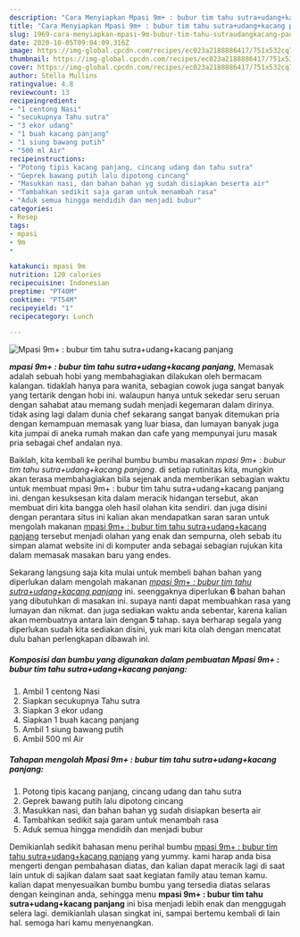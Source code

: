 ```yaml
---
description: "Cara Menyiapkan Mpasi 9m+ : bubur tim tahu sutra+udang+kacang panjang, Bikin Ngiler"
title: "Cara Menyiapkan Mpasi 9m+ : bubur tim tahu sutra+udang+kacang panjang, Bikin Ngiler"
slug: 1969-cara-menyiapkan-mpasi-9m-bubur-tim-tahu-sutraudangkacang-panjang-bikin-ngiler
date: 2020-10-05T09:04:09.316Z
image: https://img-global.cpcdn.com/recipes/ec023a2188886417/751x532cq70/mpasi-9m-bubur-tim-tahu-sutraudangkacang-panjang-foto-resep-utama.jpg
thumbnail: https://img-global.cpcdn.com/recipes/ec023a2188886417/751x532cq70/mpasi-9m-bubur-tim-tahu-sutraudangkacang-panjang-foto-resep-utama.jpg
cover: https://img-global.cpcdn.com/recipes/ec023a2188886417/751x532cq70/mpasi-9m-bubur-tim-tahu-sutraudangkacang-panjang-foto-resep-utama.jpg
author: Stella Mullins
ratingvalue: 4.8
reviewcount: 13
recipeingredient:
- "1 centong Nasi"
- "secukupnya Tahu sutra"
- "3 ekor udang"
- "1 buah kacang panjang"
- "1 siung bawang putih"
- "500 ml Air"
recipeinstructions:
- "Potong tipis kacang panjang, cincang udang dan tahu sutra"
- "Geprek bawang putih lalu dipotong cincang"
- "Masukkan nasi, dan bahan bahan yg sudah disiapkan beserta air"
- "Tambahkan sedikit saja garam untuk menambah rasa"
- "Aduk semua hingga mendidih dan menjadi bubur"
categories:
- Resep
tags:
- mpasi
- 9m
- 

katakunci: mpasi 9m  
nutrition: 120 calories
recipecuisine: Indonesian
preptime: "PT40M"
cooktime: "PT54M"
recipeyield: "1"
recipecategory: Lunch

---
```



![Mpasi 9m+ : bubur tim tahu sutra+udang+kacang panjang](https://img-global.cpcdn.com/recipes/ec023a2188886417/751x532cq70/mpasi-9m-bubur-tim-tahu-sutraudangkacang-panjang-foto-resep-utama.jpg)

<b><i>mpasi 9m+ : bubur tim tahu sutra+udang+kacang panjang</i></b>, Memasak adalah sebuah hobi yang membahagiakan dilakukan oleh bermacam kalangan. tidaklah hanya para wanita, sebagian cowok juga sangat banyak yang tertarik dengan hobi ini. walaupun hanya untuk sekedar seru seruan dengan sahabat atau memang sudah menjadi kegemaran dalam dirinya. tidak asing lagi dalam dunia chef sekarang sangat banyak ditemukan pria dengan kemampuan memasak yang luar biasa, dan lumayan banyak juga kita jumpai di aneka rumah makan dan cafe yang mempunyai juru masak pria sebagai chef andalan nya.



Baiklah, kita kembali ke perihal bumbu bumbu masakan <i>mpasi 9m+ : bubur tim tahu sutra+udang+kacang panjang</i>. di setiap rutinitas kita, mungkin akan terasa membahagiakan bila sejenak anda memberikan sebagian waktu untuk membuat mpasi 9m+ : bubur tim tahu sutra+udang+kacang panjang ini. dengan kesuksesan kita dalam meracik hidangan tersebut, akan membuat diri kita bangga oleh hasil olahan kita sendiri. dan juga disini dengan perantara situs ini kalian akan mendapatkan saran saran untuk mengolah makanan <u>mpasi 9m+ : bubur tim tahu sutra+udang+kacang panjang</u> tersebut menjadi olahan yang enak dan sempurna, oleh sebab itu simpan alamat website ini di komputer anda sebagai sebagian rujukan kita dalam memasak masakan baru yang endes.


Sekarang langsung saja kita mulai untuk membeli bahan bahan yang diperlukan dalam mengolah makanan <u><i>mpasi 9m+ : bubur tim tahu sutra+udang+kacang panjang</i></u> ini. seenggaknya diperlukan <b>6</b> bahan bahan yang dibutuhkan di masakan ini. supaya nanti dapat membuahkan rasa yang lumayan dan nikmat. dan juga sediakan waktu anda sebentar, karena kalian akan membuatnya antara lain dengan <b>5</b> tahap. saya berharap segala yang diperlukan sudah kita sediakan disini, yuk mari kita olah dengan mencatat dulu bahan perlengkapan dibawah ini.

<!--inarticleads1-->

##### Komposisi dan bumbu yang digunakan dalam pembuatan Mpasi 9m+ : bubur tim tahu sutra+udang+kacang panjang:

1. Ambil 1 centong Nasi
1. Siapkan secukupnya Tahu sutra
1. Siapkan 3 ekor udang
1. Siapkan 1 buah kacang panjang
1. Ambil 1 siung bawang putih
1. Ambil 500 ml Air




<!--inarticleads2-->

##### Tahapan mengolah Mpasi 9m+ : bubur tim tahu sutra+udang+kacang panjang:

1. Potong tipis kacang panjang, cincang udang dan tahu sutra
1. Geprek bawang putih lalu dipotong cincang
1. Masukkan nasi, dan bahan bahan yg sudah disiapkan beserta air
1. Tambahkan sedikit saja garam untuk menambah rasa
1. Aduk semua hingga mendidih dan menjadi bubur




Demikianlah sedikit bahasan menu perihal bumbu <u>mpasi 9m+ : bubur tim tahu sutra+udang+kacang panjang</u> yang yummy. kami harap anda bisa mengerti dengan pembahasan diatas, dan kalian dapat meracik lagi di saat lain untuk di sajikan dalam saat saat kegiatan family atau teman kamu. kalian dapat menyesuaikan bumbu bumbu yang tersedia diatas selaras dengan keinginan anda, sehingga menu <b>mpasi 9m+ : bubur tim tahu sutra+udang+kacang panjang</b> ini bisa menjadi lebih enak dan menggugah selera lagi. demikianlah ulasan singkat ini, sampai bertemu kembali di lain hal. semoga hari kamu menyenangkan.
